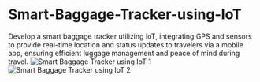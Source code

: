 # Smart-Baggage-Tracker-using-IoT
Develop a smart baggage tracker utilizing IoT, integrating GPS and sensors to provide real-time location and status updates to travelers via a mobile app, ensuring efficient luggage management and peace of mind during travel.
![Smart Baggage Tracker using IoT 1](https://github.com/MrManoj20/-Smart-Baggage-Tracker-using-IoT/assets/163822205/a8896610-c2e5-445f-a062-ec0853de03ff)
![Smart Baggage Tracker using IoT 2](https://github.com/MrManoj20/-Smart-Baggage-Tracker-using-IoT/assets/163822205/18bef446-d4d9-4d6c-8a8c-8c2524265d5c)
